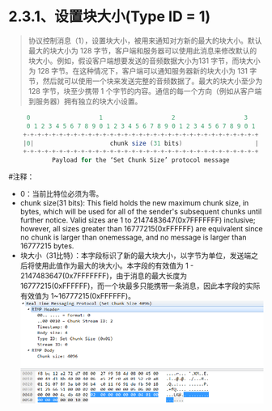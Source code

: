 # 2.3.1、设置块大小(Type ID = 1)

> 协议控制消息（1），设置块大小，被用来通知对方新的最大的块大小。默认最大的块大小为 128 字节，客户端和服务器可以使用此消息来修改默认的块大小。例如，假设客户端想要发送的音频数据大小为131 字节，而块大小为 128 字节。在这种情况下，客户端可以通知服务器新的块大小为 131 字节，然后就可以使用一个块来发送完整的音频数据了。最大的块大小至少为 128 字节，块至少携带 1 个字节的内容。通信的每一个方向（例如从客户端到服务器）拥有独立的块大小设置。

```java
     0                   1                   2                   3
     0 1 2 3 4 5 6 7 8 9 0 1 2 3 4 5 6 7 8 9 0 1 2 3 4 5 6 7 8 9 0 1
    +-+-+-+-+-+-+-+-+-+-+-+-+-+-+-+-+-+-+-+-+-+-+-+-+-+-+-+-+-+-+-+-+
    |0|                     chunk size (31 bits)                    |
    +-+-+-+-+-+-+-+-+-+-+-+-+-+-+-+-+-+-+-+-+-+-+-+-+-+-+-+-+-+-+-+-+
            Payload for the ‘Set Chunk Size’ protocol message
```

\#注释：

* 0：当前比特位必须为零。
* chunk size(31 bits): This field holds the new maximum chunk size, in bytes, which will be used for all of the sender's subsequent chunks until further notice. Valid sizes are 1 to 2147483647(0x7FFFFFFF) inclusive; however, all sizes greater than 16777215(0xFFFFFF) are equivalent since no chunk is larger than onemessage, and no message is larger than 16777215 bytes.
* 块大小（31比特）：本字段标识了新的最大块大小，以字节为单位，发送端之后将使用此值作为最大的块大小。本字段的有效值为 1 - 2147483647(0x7FFFFFFF)，由于消息的最大长度为 16777215(0xFFFFFF)，而一个块最多只能携带一条消息，因此本字段的实际有效值为 1\~16777215(0xFFFFFF)。
![](../../annex/1382048-20180502160302308-579909884.png)

